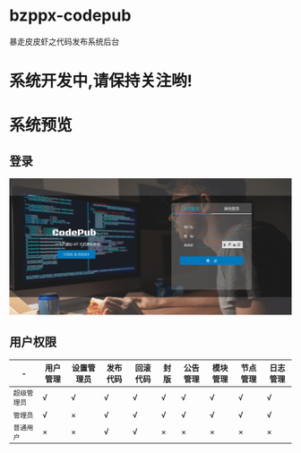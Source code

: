 # bzppx-codepub
暴走皮皮虾之代码发布系统后台

# 系统开发中,请保持关注哟!

# 系统预览
## 登录
![login](/docs/guide_res/images/login.png)

## 用户权限

| - | 用户管理 | 设置管理员 | 发布代码 | 回滚代码 | 封版 | 公告管理 | 模块管理 | 节点管理 | 日志管理
| ------ | ------ | ------ | ------ | ------ | ------ | ------ | ------ | ------ | ------ |
| `超级管理员` | √ | √ | √ | √ | √ | √ | √ | √ | √
| `管理员` | √ | × | √ | √ | √ | √ | √ | √ | √ | √
| `普通用户` | × | × | √ | √ | × | × | × | × | ×